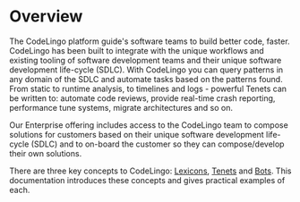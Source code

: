 # Overview
 
The CodeLingo platform guide's software teams to build better code, faster. CodeLingo has been built to integrate with the unique workflows and existing tooling of software development teams and their unique software development life-cycle (SDLC). With CodeLingo you can query patterns in any domain of the SDLC and automate tasks based on the patterns found. From static to runtime analysis, to timelines and logs - powerful Tenets can be written to: automate code reviews, provide real-time crash reporting, performance tune systems, migrate architectures and so on.
 
Our Enterprise offering includes access to the CodeLingo team to compose solutions for customers based on their unique software development life-cycle (SDLC) and to on-board the customer so they can compose/develop their own solutions.

There are three key concepts to CodeLingo: [Lexicons](/lexicons), [Tenets](tenets) and [Bots](/bots). This documentation introduces these concepts and gives practical examples of each.
